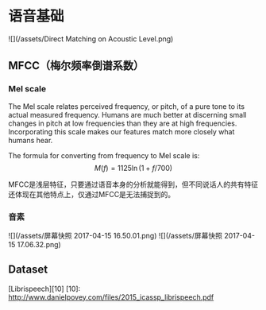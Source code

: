 # 语音基础
![](/assets/Direct Matching on Acoustic Level.png)


## MFCC（梅尔频率倒谱系数）
### Mel scale

The Mel scale relates perceived frequency, or pitch, of a pure tone to its actual measured frequency. Humans are much better at discerning small changes in pitch at low frequencies than they are at high frequencies. Incorporating this scale makes our features match more closely what humans hear.

The formula for converting from frequency to Mel scale is:
$$
M(f)= 1125\ln(1+f/700)
$$

MFCC是浅层特征，只要通过语音本身的分析就能得到，但不同说话人的共有特征还体现在其他特点上，仅通过MFCC是无法捕捉到的。
### 音素

![](/assets/屏幕快照 2017-04-15 16.50.01.png)
![](/assets/屏幕快照 2017-04-15 17.06.32.png)

## Dataset

[Librispeech][10]
  [10]: http://www.danielpovey.com/files/2015_icassp_librispeech.pdf

